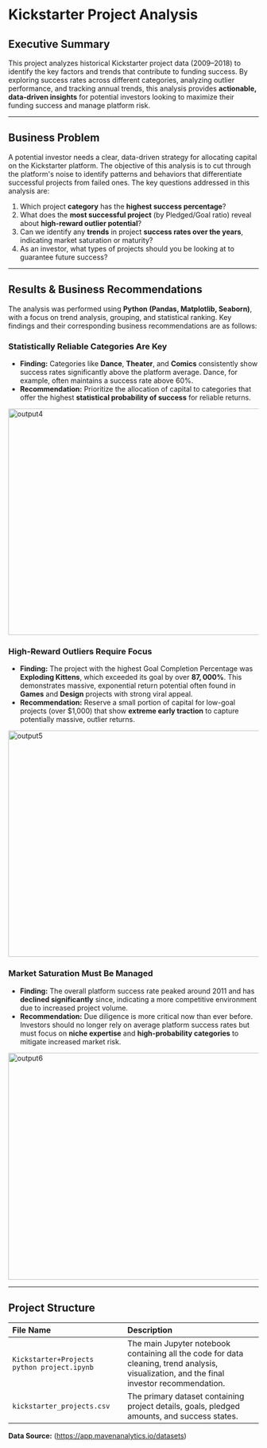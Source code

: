 # Kickstarter Project Analysis

## Executive Summary
This project analyzes historical Kickstarter project data (2009–2018) to identify the key factors and trends that contribute to funding success. By exploring success rates across different categories, analyzing outlier performance, and tracking annual trends, this analysis provides **actionable, data-driven insights** for potential investors looking to maximize their funding success and manage platform risk.

---

## Business Problem
A potential investor needs a clear, data-driven strategy for allocating capital on the Kickstarter platform. The objective of this analysis is to cut through the platform's noise to identify patterns and behaviors that differentiate successful projects from failed ones. The key questions addressed in this analysis are:

1.  Which project **category** has the **highest success percentage**?
2.  What does the **most successful project** (by Pledged/Goal ratio) reveal about **high-reward outlier potential**?
3.  Can we identify any **trends** in project **success rates over the years**, indicating market saturation or maturity?
4.  As an investor, what types of projects should you be looking at to guarantee future success?

---

## Results & Business Recommendations
The analysis was performed using **Python (Pandas, Matplotlib, Seaborn)**, with a focus on trend analysis, grouping, and statistical ranking. Key findings and their corresponding business recommendations are as follows:

### Statistically Reliable Categories Are Key
* **Finding:** Categories like **Dance**, **Theater**, and **Comics** consistently show success rates significantly above the platform average. Dance, for example, often maintains a success rate above $60\%$.
* **Recommendation:** Prioritize the allocation of capital to categories that offer the highest **statistical probability of success** for reliable returns.

<img width="634" height="455" alt="output4" src="https://github.com/user-attachments/assets/43855f03-fa20-4cf9-8e97-61c0653fe973" />


### High-Reward Outliers Require Focus
* **Finding:** The project with the highest Goal Completion Percentage was **Exploding Kittens**, which exceeded its goal by over **$87,000\%$**. This demonstrates massive, exponential return potential often found in **Games** and **Design** projects with strong viral appeal.
* **Recommendation:** Reserve a small portion of capital for low-goal projects (over \$1,000) that show **extreme early traction** to capture potentially massive, outlier returns.
  
<img width="967" height="455" alt="output5" src="https://github.com/user-attachments/assets/e3004e23-5635-40f5-a8e0-0e022047e59f" />

### Market Saturation Must Be Managed
* **Finding:** The overall platform success rate peaked around 2011 and has **declined significantly** since, indicating a more competitive environment due to increased project volume.
* **Recommendation:** Due diligence is more critical now than ever before. Investors should no longer rely on average platform success rates but must focus on **niche expertise** and **high-probability categories** to mitigate increased market risk.

<img width="576" height="456" alt="output6" src="https://github.com/user-attachments/assets/d3b9a98f-4c45-4a4d-b062-76eb91232c4f" />


---

## Project Structure
| File Name | Description |
| :--- | :--- |
| `Kickstarter+Projects python project.ipynb` | The main Jupyter notebook containing all the code for data cleaning, trend analysis, visualization, and the final investor recommendation. |
| `kickstarter_projects.csv` | The primary dataset containing project details, goals, pledged amounts, and success states. |

**Data Source:** (https://app.mavenanalytics.io/datasets)
